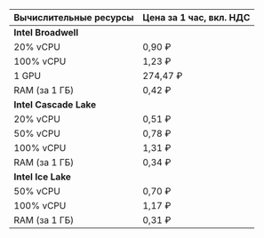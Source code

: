 | Вычислительные ресурсы | Цена за 1 час, вкл. НДС |
|------------------------|-------------------------|
| **Intel Broadwell**                              |
| 20% vCPU               | 0,90 ₽                  |
| 100% vCPU              | 1,23 ₽                  |
| 1 GPU                  | 274,47 ₽                |
| RAM (за 1 ГБ)          | 0,42 ₽                  |
| **Intel Cascade Lake**                           |
| 20% vCPU               | 0,51 ₽                  |
| 50% vCPU               | 0,78 ₽                  |
| 100% vCPU              | 1,31 ₽                  |
| RAM (за 1 ГБ)          | 0,34 ₽                  |
| **Intel Ice Lake**                               |
| 50% vCPU               | 0,70 ₽                  |
| 100% vCPU              | 1,17 ₽                  |
| RAM (за 1 ГБ)          | 0,31 ₽                  |